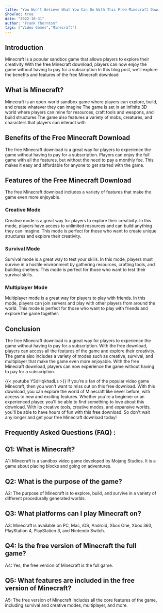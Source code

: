 ```yaml
---
title: "You Won't Believe What You Can Do With This Free Minecraft Download!"
ShowToc: true 
date: "2022-10-31"
author: "Frank Thornton" 
tags: ["Video Games","Minecraft"]
---
```

## Introduction 
Minecraft is a popular sandbox game that allows players to explore their creativity With the free Minecraft download, players can now enjoy the game without having to pay for a subscription In this blog post, we'll explore the benefits and features of the free Minecraft download 

## What is Minecraft? 
Minecraft is an open-world sandbox game where players can explore, build, and create whatever they can imagine The game is set in an infinite 3D world where players can mine for resources, craft tools and weapons, and build structures The game also features a variety of mobs, creatures, and characters that players can interact with 

## Benefits of the Free Minecraft Download 
The free Minecraft download is a great way for players to experience the game without having to pay for a subscription. Players can enjoy the full game with all the features, but without the need to pay a monthly fee. This makes it easy and affordable for anyone to get started with the game. 

## Features of the Free Minecraft Download 
The free Minecraft download includes a variety of features that make the game even more enjoyable. 

### Creative Mode 
Creative mode is a great way for players to explore their creativity. In this mode, players have access to unlimited resources and can build anything they can imagine. This mode is perfect for those who want to create unique structures and explore their creativity. 

### Survival Mode 
Survival mode is a great way to test your skills. In this mode, players must survive in a hostile environment by gathering resources, crafting tools, and building shelters. This mode is perfect for those who want to test their survival skills. 

### Multiplayer Mode 
Multiplayer mode is a great way for players to play with friends. In this mode, players can join servers and play with other players from around the world. This mode is perfect for those who want to play with friends and explore the game together. 

## Conclusion 
The free Minecraft download is a great way for players to experience the game without having to pay for a subscription. With the free download, players can access all the features of the game and explore their creativity. The game also includes a variety of modes such as creative, survival, and multiplayer that make the game even more enjoyable. With the free Minecraft download, players can now experience the game without having to pay for a subscription.

{{< youtube YSdHqkhadLs >}} 
If you're a fan of the popular video game Minecraft, then you won't want to miss out on this free download. With this download, you can explore the world of Minecraft like never before, with access to new and exciting features. Whether you're a beginner or an experienced player, you'll be able to find something to love about this download. With its creative tools, creative modes, and expansive worlds, you'll be able to have hours of fun with this free download. So don't wait any longer and get your free Minecraft download today!

## Frequently Asked Questions (FAQ) :
## Q1: What is Minecraft?
A1: Minecraft is a sandbox video game developed by Mojang Studios. It is a game about placing blocks and going on adventures.

## Q2: What is the purpose of the game?
A2: The purpose of Minecraft is to explore, build, and survive in a variety of different procedurally generated worlds.

## Q3: What platforms can I play Minecraft on?
A3: Minecraft is available on PC, Mac, iOS, Android, Xbox One, Xbox 360, PlayStation 4, PlayStation 3, and Nintendo Switch.

## Q4: Is the free version of Minecraft the full game?
A4: Yes, the free version of Minecraft is the full game.

## Q5: What features are included in the free version of Minecraft?
A5: The free version of Minecraft includes all the core features of the game, including survival and creative modes, multiplayer, and more.



